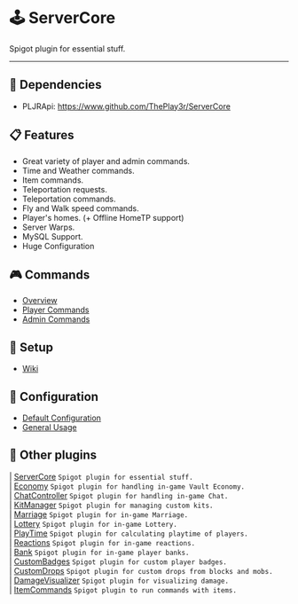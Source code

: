 # 🕹 ServerCore
Spigot plugin for essential stuff.

----

## 🔧 Dependencies
- PLJRApi: https://www.github.com/ThePlay3r/ServerCore

## 📋 Features
- Great variety of player and admin commands.
- Time and Weather commands.
- Item commands.
- Teleportation requests.
- Teleportation commands.
- Fly and Walk speed commands.
- Player's homes. (+ Offline HomeTP support)
- Server Warps.
- MySQL Support.
- Huge Configuration

## 🎮 Commands
- [Overview](https://github.com/ThePlay3r/ServerCore/wiki/Commands-And-Permissions#overview)
- [Player Commands](https://github.com/ThePlay3r/ServerCore/wiki/Commands-And-Permissions#player-commands)
- [Admin Commands](https://github.com/ThePlay3r/ServerCore/wiki/Commands-And-Permissions#admin-commands)

## 🔎 Setup
- [Wiki](https://github.com/ThePlay3r/ServerCore/wiki)

## 📁 Configuration
- [Default Configuration](https://github.com/ThePlay3r/ServerCore/blob/master/src/main/resources/config.yml)
- [General Usage](https://github.com/ThePlay3r/PLJRApi/wiki#configuration)

## 📌 Other plugins
| [ServerCore](https://github.com/ThePlay3r/ServerCore) `Spigot plugin for essential stuff.` <br>
| [Economy](https://github.com/ThePlay3r/Economy) `Spigot plugin for handling in-game Vault Economy.` <br>
| [ChatController](https://github.com/ThePlay3r/ChatController) `Spigot plugin for handling in-game Chat.` <br>
| [KitManager](https://github.com/ThePlay3r/KitManager) `Spigot plugin for managing custom kits.` <br>
| [Marriage](https://github.com/ThePlay3r/Marriage) `Spigot plugin for in-game Marriage.` <br>
| [Lottery](https://github.com/ThePlay3r/Lottery) `Spigot plugin for in-game Lottery.` <br>
| [PlayTime](https://github.com/ThePlay3r/PlayTime) `Spigot plugin for calculating playtime of players.` <br>
| [Reactions](https://github.com/ThePlay3r/Reactions) `Spigot plugin for in-game reactions.` <br>
| [Bank](https://github.com/ThePlay3r/Bank) `Spigot plugin for in-game player banks.` <br>
| [CustomBadges](https://github.com/ThePlay3r/CustomBadges) `Spigot plugin for custom player badges.` <br>
| [CustomDrops](https://github.com/ThePlay3r/CustomDrops) `Spigot plugin for custom drops from blocks and mobs.` <br>
| [DamageVisualizer](https://github.com/ThePlay3r/DamageVisualizer) `Spigot plugin for visualizing damage.` <br>
| [ItemCommands](https://github.com/ThePlay3r/ItemCommands) `Spigot plugin to run commands with items.` <br>

